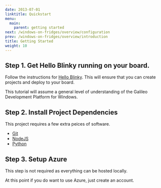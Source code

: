 ```yaml
---
date: 2013-07-01
linktitle: Quickstart
menu:
  main:
    parent: getting started
next: /windows-on-fridges/overview/configuration
prev: /windows-on-fridges/overview/introduction
title: Getting Started 
weight: 10
---
```



## Step 1. Get Hello Blinky running on your board.

Follow the instructions for [Hello Blinky](http://ms-iot.github.io/content/HelloBlinky.htm).
This will ensure that you can create projects and deploy to your board.

This tutorial will assume a general level of understanding of the Galileo 
Development Platform for Windows.

## Step 2. Install Project Dependencies 

This project requires a few extra peices of software.

 * [Git](http://git-scm.com/)
 * [NodeJS](http://nodejs.org)
 * [Python](http://python.org)

## Step 3. Setup Azure

This step is not required as everything can be hosted locally.

At this point if you do want to use Azure, just create an account.
